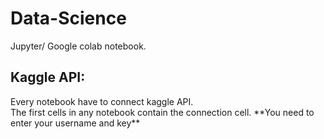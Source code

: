 # Data-Science
Jupyter/ Google colab notebook.

## Kaggle API:
<p>
Every notebook have to connect kaggle API.<br>
The first cells in any notebook contain the connection cell.
**You need to enter your username and key**
</p>

